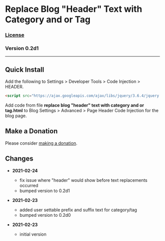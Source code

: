 # Replace Blog "Header" Text with Category and or Tag

### [License][99]

### Version 0.2d1

---

## Quick Install

Add the following to Settings > Developer Tools > Code Injection > HEADER.

```html
<script src="https://ajax.googleapis.com/ajax/libs/jquery/3.6.4/jquery.min.js"></script>
```

Add code from file **replace blog "header" text with category and or tag.html**
to Blog Settings > Advanced > Page Header Code Injection for the blog page.

## Make a Donation

Please consider [making a donation](https://github.com/tomsWebConsulting/twcsl#make-a-donation).

## Changes

* **2021-02-24**

  * fix issue where "header" would show before text replacements occurred
  * bumped version to 0.2d1
  
* **2021-02-23**

  * added user settable prefix and suffix text for category/tag
  * bumped version to 0.2d0
  
* **2021-02-23**

  * initial version

[99]: https://github.com/tomsWebConsulting/twcsl/blob/main/LICENSE.txt#L1
